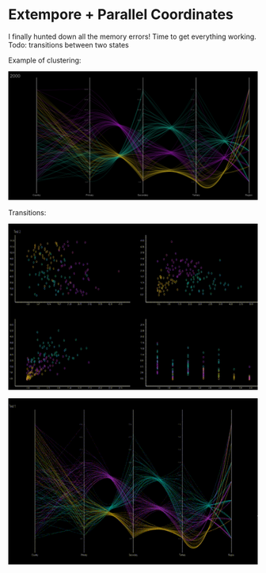 Extempore + Parallel Coordinates
================================

I finally hunted down all the memory errors! Time to get everything working.
Todo: transitions between two states

Example of clustering:

![Current state preview](img/preview.png)

Transitions:

![Scatter](img/scatter.gif)

  
![Parallel Cordinates](img/parallel.gif)
